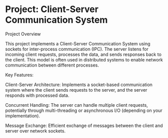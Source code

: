 # Project: Client-Server Communication System

Project Overview

This project implements a Client-Server Communication System using sockets for inter-process communication (IPC). The server listens for incoming client requests, processes the data, and sends responses back to the client. This model is often used in distributed systems to enable network communication between different processes.

Key Features:

Client-Server Architecture: Implements a socket-based communication system where the client sends requests to the server, and the server responds with processed data.

Concurrent Handling: The server can handle multiple client requests, potentially through multi-threading or asynchronous I/O (depending on your implementation).

Message Exchange: Efficient exchange of messages between the client and server over network sockets.
